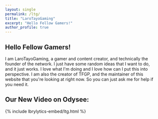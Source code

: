 ```yaml
---
layout: single
permalink: /ltg/
title: "LaroTayoGaming"
excerpt: "Hello Fellow Gamers!"
author_profile: true
---
```


## Hello Fellow Gamers!

I am LaroTayoGaming, a gamer and content creator, and technically the founder of the network. I just have some random ideas that I want to do, and it just works. I love what I'm doing and I love how can I put this into perspective. I am also the creator of TFGP, and the maintainer of this website that you're looking at right now. So you can just ask me for help if you need it.

## Our New Video on Odysee:

{% include lbrylytics-embed/ltg.html %}
